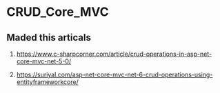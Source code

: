 # CRUD_Core_MVC
## Maded this articals


1. https://www.c-sharpcorner.com/article/crud-operations-in-asp-net-core-mvc-net-5-0/

2. https://suriyal.com/asp-net-core-mvc-net-6-crud-operations-using-entityframeworkcore/
